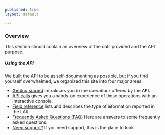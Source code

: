 ```yaml
---
published: true
layout: default

---
```

### Overview 

This section should contain an overview of the data provided and the API purpose.


##### Using the API
We built the API to be as self-documenting as possible, but if you find yourself overwhelmed, we organized this site into four major areas.

- [Getting started](getting_started.html) introduces you to the operations offered by the API.
- [API calls](console/) gives you a hands-on experience of those operations with an interactive console.
- [Field reference](fields.html) lists and describes the type of information reported in the LAR.
- [Frequently Asked Questions (FAQ)](FAQ.html) Here are answers to some frequently asked questions.
- [Need support?](support.html) If you need support, this is the place to look.


<body id="overview"></body>